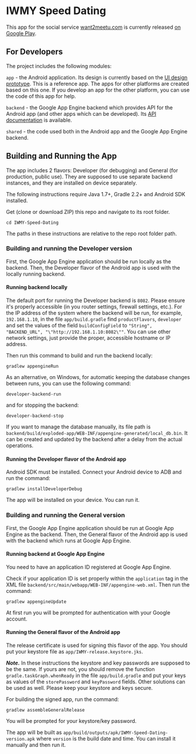 # IWMY Speed Dating

This app for the social service [want2meetu.com](http://want2meetu.com) is currently released
[on Google Play](https://play.google.com/store/apps/details?id=com.oleksiykovtun.iwmy.speeddating).


## For Developers

The project includes the following modules:

`app` - the Android application. Its design is currently based on the [UI design prototype](http://test.arhangel-studio.com.ua/mockups).
This is a reference app. The apps for other platforms are created based on this one.
If you develop an app for the other platform, you can use the code of this app for help.

`backend` - the Google App Engine backend which provides API for the Android app
(and other apps which can be developed). Its [API documentation](backend/README.md) is available.

`shared` - the code used both in the Android app and the Google App Engine backend.



## Building and Running the App

The app includes 2 flavors: Developer (for debugging) and General (for production, public use).
They are supposed to use separate backend instances, and they are installed on device separately.

The following instructions require Java 1.7+, Gradle 2.2+ and Android SDK installed.

Get (clone or download ZIP) this repo and navigate to its root folder.

    cd IWMY-Speed-Dating

The paths in these instructions are relative to the repo root folder path.

### Building and running the Developer version

First, the Google App Engine application should be run locally as the backend.
Then, the Developer flavor of the Android app is used with the locally running backend.

#### Running backend locally

The default port for running the Developer backend is `8082`.
Please ensure it's properly accessible (in you router settings, firewall settings, etc.).
For the IP address of the system where the backend will be run, for example, `192.168.1.10`,
in the file `app/build.gradle` find `productFlavors`, `developer`
and set the values of the field `buildConfigField` to
`"String", "BACKEND_URL", "\"http://192.168.1.10:8082\""`.
You can use other network settings, just provide the proper, accessible hostname or IP address.

Then run this command to build and run the backend locally:

	gradlew appengineRun

As an alternative, on Windows, for automatic keeping the database changes between runs,
you can use the following command:

    developer-backend-run

and for stopping the backend:

    developer-backend-stop

If you want to manage the database manually,
its file path is `backend/build/exploded-app/WEB-INF/appengine-generated/local_db.bin`.
It can be created and updated by the backend after a delay from the actual operations.

#### Running the Developer flavor of the Android app

Android SDK must be installed. Connect your Android device to ADB and run the command:

    gradlew installDeveloperDebug

The app will be installed on your device. You can run it.

### Building and running the General version

First, the Google App Engine application should be run at Google App Engine as the backend. Then,
the General flavor of the Android app is used with the backend which runs at Google App Engine.

#### Running backend at Google App Engine

You need to have an application ID registered at Google App Engine.

Check if your application ID is set properly within the `application` tag
in the XML file `backend/src/main/webapp/WEB-INF/appengine-web.xml`. Then run the command:

	gradlew appengineUpdate

At first run you will be prompted for authentication with your Google account.

#### Running the General flavor of the Android app

The release certificate is used for signing this flavor of the app.
You should put your keystore file as `app/IWMY-release.keystore.jks`.

***Note.*** In these instructions the keystore and key passwords are supposed to be the same.
If yours are not, you should remove the function `gradle.taskGraph.whenReady`
in the file `app/build.gradle` and put your keys
as values of the `storePassword` and `keyPassword` fields. Other solutions can be used as well.
Please keep your keystore and keys secure.

For building the signed app, run the command:

    gradlew assembleGeneralRelease

You will be prompted for your keystore/key password.

The app will be built as `app/build/outputs/apk/IWMY-Speed-Dating-version.apk`
where `version` is the build date and time. You can install it manually and then run it.
